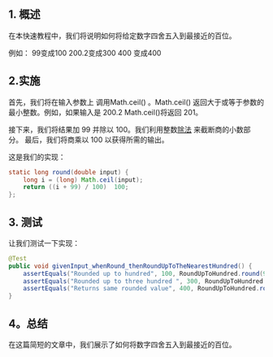 ## 1. 概述

在本快速教程中，我们将说明如何将给定数字四舍五入到最接近的百位。

例如：
99变成100
200.2变成300
400 变成400

## 2.实施

首先，我们将在输入参数上 调用Math.ceil() 。Math.ceil() 返回大于或等于参数的最小整数。例如，如果输入是 200.2 Math.ceil()将返回 201。

接下来，我们将结果加 99 并除以 100。我们利用整数[除法](https://docs.oracle.com/javase/specs/jls/se7/html/jls-15.html#jls-15.17.2) 来截断商的小数部分。 最后，我们将商乘以 100 以获得所需的输出。

这是我们的实现：

```java
static long round(double input) {
    long i = (long) Math.ceil(input);
    return ((i + 99) / 100)  100;
};
```

## 3. 测试

让我们测试一下实现：

```java
@Test
public void givenInput_whenRound_thenRoundUpToTheNearestHundred() {
    assertEquals("Rounded up to hundred", 100, RoundUpToHundred.round(99));
    assertEquals("Rounded up to three hundred ", 300, RoundUpToHundred.round(200.2));
    assertEquals("Returns same rounded value", 400, RoundUpToHundred.round(400));
}
```

## 4。总结

在这篇简短的文章中，我们展示了如何将数字四舍五入到最接近的百位。